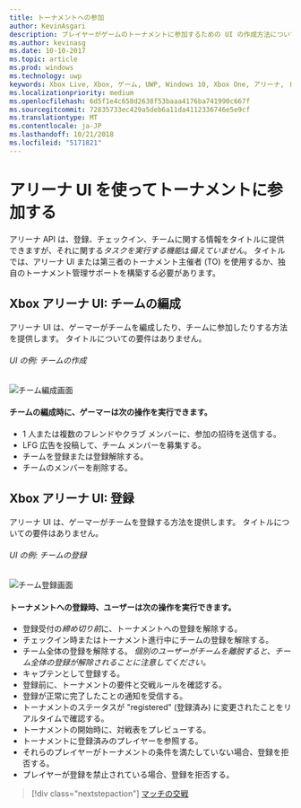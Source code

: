 ```yaml
---
title: トーナメントへの参加
author: KevinAsgari
description: プレイヤーがゲームのトーナメントに参加するための UI の作成方法について説明します。
ms.author: kevinasg
ms.date: 10-10-2017
ms.topic: article
ms.prod: windows
ms.technology: uwp
keywords: Xbox Live, Xbox, ゲーム, UWP, Windows 10, Xbox One, アリーナ, トーナメント, UX
ms.localizationpriority: medium
ms.openlocfilehash: 6d5f1e4c658d2638f53baaa4176ba741990c667f
ms.sourcegitcommit: 72835733ec429a5deb6a11da4112336746e5e9cf
ms.translationtype: MT
ms.contentlocale: ja-JP
ms.lasthandoff: 10/21/2018
ms.locfileid: "5171821"
---
```

# <a name="join-a-tournament-by-using-the-arena-ui"></a>アリーナ UI を使ってトーナメントに参加する

アリーナ API は、登録、チェックイン、チームに関する情報をタイトルに提供できますが、それに関する*タスクを実行する機能*は*備えていません*。 タイトルでは、アリーナ UI または第三者のトーナメント主催者 (TO) を使用するか、独自のトーナメント管理サポートを構築する必要があります。

## <a name="xbox-arena-ui-team-formation"></a>Xbox アリーナ UI: チームの編成

アリーナ UI は、ゲーマーがチームを編成したり、チームに参加したりする方法を提供します。 タイトルについての要件はありません。

###### <a name="ui-example-create-a-team"></a>UI の例: チームの作成

![チーム編成画面](../../images/arena/arena-ux-create-team.png)

#### <a name="when-forming-a-team-a-gamer-can"></a>チームの編成時に、ゲーマーは次の操作を実行できます。

* 1 人または複数のフレンドやクラブ メンバーに、参加の招待を送信する。
* LFG 広告を投稿して、チーム メンバーを募集する。
* チームを登録または登録解除する。
* チームのメンバーを削除する。

## <a name="xbox-arena-ui-registration"></a>Xbox アリーナ UI: 登録

アリーナ UI は、ゲーマーがチームを登録する方法を提供します。 タイトルについての要件はありません。

###### <a name="ui-example-register-a-team"></a>UI の例: チームの登録

![チーム登録画面](../../images/arena/arena-ux-register-team.png)

#### <a name="when-registering-for-a-tournament-a-user-can"></a>トーナメントへの登録時、ユーザーは次の操作を実行できます。

* 登録受付の*締め切り前*に、トーナメントへの登録を解除する。
* チェックイン時またはトーナメント進行中にチームの登録を解除する。
* チーム全体の登録を解除する。 *個別のユーザーがチームを離脱すると、チーム全体の登録が解除されることに注意してください。*
* キャプテンとして登録する。
* 登録前に、トーナメントの要件と交戦ルールを確認する。
* 登録が正常に完了したことの通知を受信する。
* トーナメントのステータスが "registered" (登録済み) に変更されたことをリアルタイムで確認する。
* トーナメントの開始時に、対戦表をプレビューする。
* トーナメントに登録済みのプレイヤーを参照する。
* それらのプレイヤーがトーナメントの条件を満たしていない場合、登録を拒否する。
* プレイヤーが登録を禁止されている場合、登録を拒否する。

> [!div class="nextstepaction"]
> [マッチの交戦](arena-ux-match-engagement.md)
